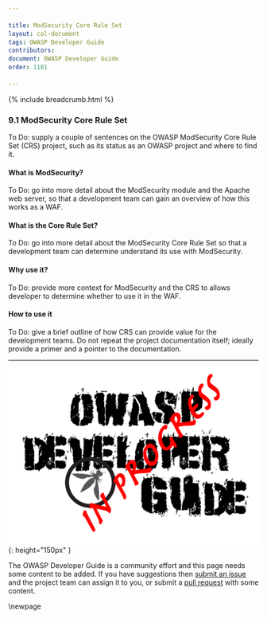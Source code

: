 ```yaml
---

title: ModSecurity Core Rule Set
layout: col-document
tags: OWASP Developer Guide
contributors:
document: OWASP Developer Guide
order: 1101

---
```


{% include breadcrumb.html %}

### 9.1 ModSecurity Core Rule Set

To Do: supply a couple of sentences on the OWASP ModSecurity Core Rule Set (CRS) project,
such as its status as an OWASP project and where to find it.

#### What is ModSecurity?

To Do: go into more detail about the ModSecurity module and the Apache web server,
so that a development team can gain an overview of how this works as a WAF.

#### What is the Core Rule Set?

To Do: go into more detail about the ModSecurity Core Rule Set
so that a development team can determine understand its use with ModSecurity.

#### Why use it?

To Do: provide more context for ModSecurity and the CRS to allows developer to determine whether to use it in the WAF.

#### How to use it

To Do: give a brief outline of how CRS can provide value for the development teams.
Do not repeat the project documentation itself; ideally provide a primer and a pointer to the documentation.

----

![Developer Guide](../assets/images/dg_wip.png "OWASP Developer Guide"){: height="150px" }

The OWASP Developer Guide is a community effort and this page needs some content to be added.
If you have suggestions then [submit an issue][issue1101] and the project team can assign it to you,
or submit a [pull request][pr] with some content.

[issue1101]: https://github.com/OWASP/www-project-developer-guide/issues/new?labels=enhancement&template=request.md&title=Update:%2011-operation/01-modsecurity-crs
[pr]: https://github.com/OWASP/www-project-developer-guide/pulls

\newpage
